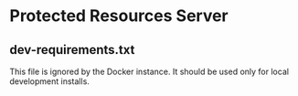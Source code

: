 # Protected Resources Server

## dev-requirements.txt 

This file is ignored by the Docker instance. It should be used only for local development installs.
